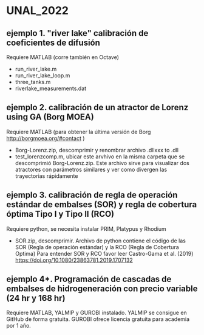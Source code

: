 # UNAL_2022

## ejemplo 1. "river lake" calibración de coeficientes de difusión
Requiere MATLAB (corre también en Octave)
+ run_river_lake.m
+ run_river_lake_loop.m
+ three_tanks.m
+ riverlake_measurements.dat

## ejemplo 2. calibración de un atractor de Lorenz using GA (Borg MOEA)
Requiere MATLAB (para obtener la última versión de Borg http://borgmoea.org/#contact )
+ Borg-Lorenz.zip, descomprimir y renombrar archivo .dllxxx to .dll
+ test_lorenzcomp.m, ubicar este arvhivo en la misma carpeta que se descomprimió Borg-Lorenz.zip. Este archivo sirve para visualizar dos atractores con parámetros similares y ver como divergen las trayectorias rápidamente

## ejemplo 3. calibración de regla de operación estándar de embalses (SOR) y regla de cobertura óptima Tipo I y Tipo II (RCO) 
Requiere python, se necesita instalar PRIM, Platypus y Rhodium
+ SOR.zip, descomprimir. Archivo de python contiene el código de las SOR (Regla de operación estándar) y la RCO (Regla de Cobertura Optima)
Para entender SOR y RCO favor leer  Castro-Gama et al. (2019) https://doi.org/10.1080/23863781.2019.1707132

## ejemplo 4*. Programación de cascadas de embalses de hidrogeneración con precio variable (24 hr y 168 hr) 
Requiere MATLAB, YALMIP y GUROBI instalado. YALMIP se consigue en GitHub de forma gratuita. GUROBI ofrece licencia gratuita para academia por 1 año.

